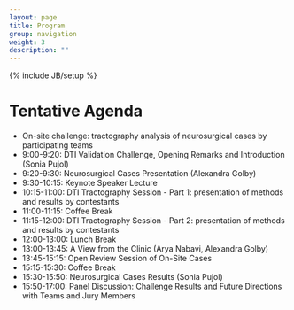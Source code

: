 ```yaml
---
layout: page
title: Program
group: navigation
weight: 3
description: ""
---
```

{% include JB/setup %}
# Tentative Agenda
*  On-site challenge: tractography analysis of neurosurgical cases by participating teams
*  9:00-9:20: DTI Validation Challenge, Opening Remarks and Introduction (Sonia Pujol)
*  9:20-9:30: Neurosurgical Cases Presentation (Alexandra Golby)
*  9:30-10:15: Keynote Speaker Lecture 
*  10:15-11:00: DTI Tractography Session  - Part 1: presentation of methods and results by contestants
*  11:00-11:15: Coffee Break
*  11:15-12:00: DTI Tractography Session  - Part 2: presentation of methods and results by contestants
*  12:00-13:00: Lunch Break 
*  13:00-13:45: A View from the Clinic (Arya Nabavi, Alexandra Golby)
*  13:45-15:15: Open Review Session of On-Site Cases 
*  15:15-15:30: Coffee Break 
*  15:30-15:50: Neurosurgical Cases Results (Sonia Pujol)
*  15:50-17:00: Panel Discussion: Challenge Results and Future Directions with Teams and Jury Members 


